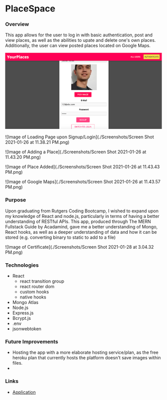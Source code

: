# PlaceSpace

### Overview

This app allows for the user to log in with basic authentication, post and view places, as well as the abilities to upate and delete one's own places. Additionally, the user can view posted places located on Google Maps. 


![Image of Signup](./Screenshots/Screen%20Shot%202021-01-27%20at%2012.11.38%20AM.png)

![Image of Loading Page upon Signup/Login](./Screenshots/Screen Shot 2021-01-26 at 11.38.21 PM.png)

![Image of Adding a Place](./Screenshots/Screen Shot 2021-01-26 at 11.43.20 PM.png)

![Image of Place Added](./Screenshots/Screen Shot 2021-01-26 at 11.43.43 PM.png)

![Image of Google Maps](./Screenshots/Screen Shot 2021-01-26 at 11.43.57 PM.png)


### Purpose 

Upon graduating from Rutgers Coding Bootcamp, I wished to expand upon my knowledge of React and node.js, particularly in terms of having a better understanding of RESTful APIs. This app, produced through The MERN Fullstack Guide by Acadamind, gave me a better understanding of Mongo, React hooks, as well as a deeper understanding of data and how it can be stored (e.g. converting binary to static to add to a file)

![Image of Certificate](./Screenshots/Screen Shot 2021-01-28 at 3.04.32 PM.png)

### Technologies 
- React
    + react transition group
    + react router dom
    + custom hooks
    + native hooks
- Mongo Atlas
- Node.js
- Express.js
- Bcrypt.js
- .env
- jsonwebtoken

### Future Improvements

- Hosting the app with a more elaborate hosting service/plan, as the free heroku plan that currently hosts the platform doesn't save images within files.
- 

### Links

- [Application](https://backend-placespace.herokuapp.com)
